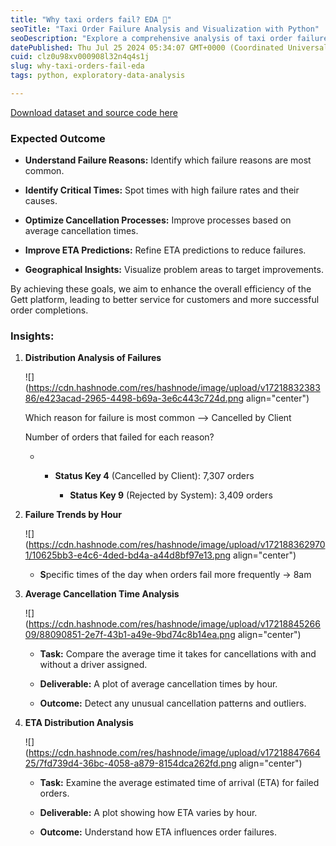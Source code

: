 ```yaml
---
title: "Why taxi orders fail? EDA 🚗"
seoTitle: "Taxi Order Failure Analysis and Visualization with Python"
seoDescription: "Explore a comprehensive analysis of taxi order failures using Python. Learn how to clean and preprocess data, analyze cancellation patterns, and visualize. "
datePublished: Thu Jul 25 2024 05:34:07 GMT+0000 (Coordinated Universal Time)
cuid: clz0u98xv000908l32n4q4s1j
slug: why-taxi-orders-fail-eda
tags: python, exploratory-data-analysis

---
```


[Download dataset and source code here](https://github.com/anix-lynch/medium_jupyter/tree/main/taxi)

### Expected Outcome

* **Understand Failure Reasons:** Identify which failure reasons are most common.
    
* **Identify Critical Times:** Spot times with high failure rates and their causes.
    
* **Optimize Cancellation Processes:** Improve processes based on average cancellation times.
    
* **Improve ETA Predictions:** Refine ETA predictions to reduce failures.
    
* **Geographical Insights:** Visualize problem areas to target improvements.
    

By achieving these goals, we aim to enhance the overall efficiency of the Gett platform, leading to better service for customers and more successful order completions.

### Insights:

1. **Distribution Analysis of Failures**
    
    ![](https://cdn.hashnode.com/res/hashnode/image/upload/v1721883238386/e423acad-2965-4498-b69a-3e6c443c724d.png align="center")
    
    Which reason for failure is most common --&gt; Cancelled by Client
    
    Number of orders that failed for each reason?
    
    * * **Status Key 4** (Cancelled by Client): 7,307 orders
            
        * **Status Key 9** (Rejected by System): 3,409 orders
            
2. **Failure Trends by Hour**
    
    ![](https://cdn.hashnode.com/res/hashnode/image/upload/v1721883629701/10625bb3-e4c6-4ded-bd4a-a44d8bf97e13.png align="center")
    
    * **S**pecific times of the day when orders fail more frequently -&gt; 8am
        
3. **Average Cancellation Time Analysis**
    
    ![](https://cdn.hashnode.com/res/hashnode/image/upload/v1721884526609/88090851-2e7f-43b1-a49e-9bd74c8b14ea.png align="center")
    
    * **Task:** Compare the average time it takes for cancellations with and without a driver assigned.
        
    * **Deliverable:** A plot of average cancellation times by hour.
        
    * **Outcome:** Detect any unusual cancellation patterns and outliers.
        
4. **ETA Distribution Analysis**
    
    ![](https://cdn.hashnode.com/res/hashnode/image/upload/v1721884766425/7fd739d4-36bc-4058-a879-8154dca262fd.png align="center")
    
    * **Task:** Examine the average estimated time of arrival (ETA) for failed orders.
        
    * **Deliverable:** A plot showing how ETA varies by hour.
        
    * **Outcome:** Understand how ETA influences order failures.